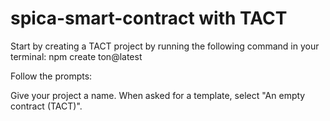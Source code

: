 # spica-smart-contract with TACT

Start by creating a TACT project by running the following command in your terminal:
npm create ton@latest

Follow the prompts:

Give your project a name.
When asked for a template, select "An empty contract (TACT)".
